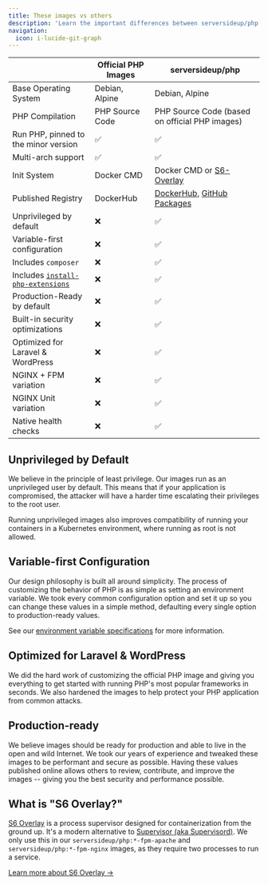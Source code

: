 ```yaml
---
title: These images vs others
description: 'Learn the important differences between serversideup/php and other PHP images.'
navigation:
  icon: i-lucide-git-graph
---
```


| | **Official PHP Images** |**serversideup/php** |
|-------------------------|-------------------------|---------------------|
| Base Operating System | Debian, Alpine | Debian, Alpine |
| PHP Compilation | PHP Source Code | PHP Source Code (based on official PHP images) |
| Run PHP, pinned to the minor version | ✅ | ✅ |
| Multi-arch support | ✅ | ✅ |
| Init System | Docker CMD | Docker CMD or [S6-Overlay](https://github.com/just-containers/s6-overlay) |
| Published Registry| DockerHub | [DockerHub](https://hub.docker.com/r/serversideup/php), [GitHub Packages](https://github.com/serversideup/docker-php/pkgs/container/php) |
| Unprivileged by default | ❌ | ✅ |
| Variable-first configuration | ❌ | ✅ |
| Includes `composer` | ❌ | ✅ |
| Includes [`install-php-extensions`](https://github.com/mlocati/docker-php-extension-installer) | ❌ | ✅ |
| Production-Ready by default| ❌ | ✅ |
| Built-in security optimizations | ❌ | ✅ |
| Optimized for Laravel & WordPress| ❌ | ✅ |
| NGINX + FPM variation| ❌ | ✅ |
| NGINX Unit variation| ❌ | ✅ |
| Native health checks | ❌ | ✅ |

## Unprivileged by Default
We believe in the principle of least privilege. Our images run as an unprivileged user by default. This means that if your application is compromised, the attacker will have a harder time escalating their privileges to the root user.

Running unprivileged images also improves compatibility of running your containers in a Kubernetes environment, where running as root is not allowed.

## Variable-first Configuration
Our design philosophy is built all around simplicity. The process of customizing the behavior of PHP is as simple as setting an environment variable. We took every common configuration option and set it up so you can change these values in a simple method, defaulting every single option to production-ready values.

See our [environment variable specifications](/docs/reference/environment-variable-specification) for more information.

## Optimized for Laravel & WordPress
We did the hard work of customizing the official PHP image and giving you everything to get started with running PHP's most popular frameworks in seconds. We also hardened the images to help protect your PHP application from common attacks.

## Production-ready
We believe images should be ready for production and able to live in the open and wild Internet. We took our years of experience and tweaked these images to be performant and secure as possible. Having these values published online allows others to review, contribute, and improve the images -- giving you the best security and performance possible.

## What is "S6 Overlay?"
[S6 Overlay](https://github.com/just-containers/s6-overlay) is a process supervisor designed for containerization from the ground up. It's a modern alternative to [Supervisor (aka Supervisord)](https://supervisord.org/). We only use this in our `serversideup/php:*-fpm-apache` and `serversideup/php:*-fpm-nginx` images, as they require two processes to run a service.

[Learn more about S6 Overlay →](/docs/guide/using-s6-overlay)